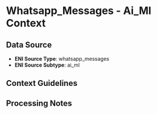 # Whatsapp_Messages - Ai_Ml Context

## Data Source
- **ENI Source Type**: whatsapp_messages
- **ENI Source Subtype**: ai_ml

## Context Guidelines

<!-- Add your context guidelines here -->

## Processing Notes

<!-- Add any specific processing notes for this data type -->
